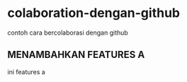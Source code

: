 # colaboration-dengan-github
contoh cara bercolaborasi dengan github

## MENAMBAHKAN FEATURES A
ini features a
